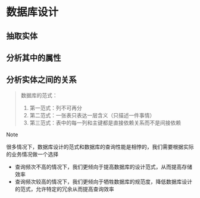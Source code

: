 # 数据库设计
## 抽取实体
## 分析其中的属性
## 分析实体之间的关系
> 数据库的范式：
> 1. 第一范式：列不可再分
> 2. 第二范式：一张表只表达一层含义（只描述一件事情）
> 3. 第三范式：表中的每一列和主键都是直接依赖关系而不是间接依赖


> [!NOTE]
> 很多情况下，数据库设计的范式和数据库的查询性能是相悖的，我们需要根据实际的业务情况做一个选择
> - 查询频次不高的情况下，我们更倾向于提高数据库的设计范式，从而提高存储效率
> - 查询频次较高的情况下，我们更倾向于牺牲数据库的规范度，降低数据库设计的范式，允许特定的冗余从而提高查询效率